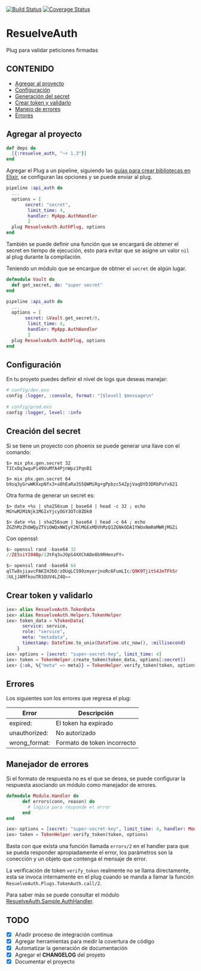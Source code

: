 [![Build Status](https://travis-ci.org/resuelve/resuelve-auth-plug.svg?branch=master)](https://travis-ci.org/resuelve/resuelve-auth-plug)
[![Coverage Status](https://coveralls.io/repos/github/resuelve/resuelve-auth-plug/badge.svg?branch=master)](https://coveralls.io/github/resuelve/resuelve-auth-plug?branch=master)

# ResuelveAuth

Plug para validar peticiones firmadas

## CONTENIDO

* [Agregar al proyecto](#add-project)
* [Configuración](#config)
* [Generación del secret](#key-gen)
* [Crear token y validarlo](#create-token)
* [Manejo de errores](#error-handler)
* [Errores](#errors)

<a name="add-project"></a>

## Agregar al proyecto

```elixir
def deps do
  [{:resuelve_auth, "~> 1.3"}]
end
```

Agregar el Plug a un pipeline, siguiendo las [guías para crear bibliotecas en Elixir](https://hexdocs.pm/elixir/master/library-guidelines.html), se configuran las opciones y se puede enviar al plug.

```elixir
pipeline :api_auth do
  ...
  options = [
       secret: "secret",
  		limit_time: 4,
  		handler: MyApp.AuthHandler
  		]
  plug ResuelveAuth.AuthPlug, options
end
```

También se puede definir una función que se encargará de obtener el secret en tiempo de ejecución, esto para evitar que se asigne un valor `nil` al plug durante la compilación.

Teniendo un módulo que se encargue de obtner el `secret` de algún lugar.

```elixir
defmodule Vault do
  def get_secret, do: "super secret"
end
```

```elixir
pipeline :api_auth do
  ...
  options = [
       secret: &Vault.get_secret/0,
  		limit_time: 4,
  		handler: MyApp.AuthHandler
  		]
  plug ResuelveAuth.AuthPlug, options
end
```

<a name="config"></a>

## Configuración

En tu proyeto puedes definir el nivel de logs que deseas manejar:

```elixir
# config/dev.exs
config :logger, :console, format: "[$level] $message\n"
 
# config/prod.exs
config :logger, level: :info

```

## Creación del secret

Si se tiene un proyecto con phoenix se puede generar una llave con el comando:

```terminal
$> mix phx.gen.secret 32
TICxDq3wquPi49UuMfA4PjnWpz1PqnB1

$> mix phx.gen.secret 64
b9sq3yGrwWKXxpNfx3+a8hEaRa3S5QWMiRg+gPpbzc54ZpjVaqDYD3DRbPuYx621

```

Otra forma de generar un secret es:

```terminal
$> date +%s | sha256sum | base64 | head -c 32 ; echo
MGYwM2M1Njk1MGIxYjcyOGY3OTc0ZDk0

$> date +%s | sha256sum | base64 | head -c 64 ; echo
ZGZhMzZhOWQyZTViOWQxNWIyY2NlMGExMDVhMzQ1ZGNkODA1YWUxNmRmMWRjMGZi

```

Con openssl:

```elixir
$> openssl rand -base64 32
//ZE5siYI04Bp/2JtFq3uJOpS4XXChADe8b9RHenzFY=

$> openssl rand -base64 64
qlTw8sjiavcPAKIHJbO/zOUqLCS99zmyerjnoRc6FumLIc/Q9K9TjitS4JmTFh5r
3ULjJAMfkouTR1OUV4LZ4Q==

```

<a name="create-token"></a>

## Crear token y validarlo

```elixir
iex> alias ResuelveAuth.TokenData
iex> alias ResuelveAuth.Helpers.TokenHelper
iex> token_data = %TokenData{
      service: service,
      role: "service",
      meta: "metadata",
      timestamp: DateTime.to_unix(DateTime.utc_now(), :millisecond)
    }
iex> options = [secret: "super-secret-key", limit_time: 4]
iex> token = TokenHelper.create_token(token_data, options[:secret])
iex> {:ok, %{"meta" => meta}} = TokenHelper.verify_token(token, options)

```

<a name="errors"></a>

## Errores

Los siguientes son los errores que regresa el plug:

|   Error       | Descripción    |
| ------------- | -------------- |
| expired:      | El token ha expirado |
| unauthorized: | No autorizado |
| wrong_format: | Formato de token incorrecto |

<a name="error-handler"></a>

## Manejador de errores

Si el formato de respuesta no es el que se desea, se puede configurar la respuesta asociando un módulo como manejador de errores. 

```elixir
defmodule Module.Handler do
	  def errors(conn, reason) do
	  	# lógica para responde el error
	  end
end

iex> options = [secret: "super-secret-key", limit_time: 4, handler: Module.Handler]
iex> token = TokenHelper.verify_token(token, options)

```

Basta con que exista una función llamada `errors/2` en el handler para que se pueda responder apropiadamente el error, los parámetros son la conección y un objeto que contenga el mensaje de error. 

La verificación de token `verify_token` realmente no se llama directamente, esta se invoca internamente en el plug cuando se manda a llamar la función `ResuelveAuth.Plugs.TokenAuth.call/2`.

Para saber más se puede consultar el módulo [ResuelveAuth.Sample.AuthHandler](lib/sample/auth_handler.ex).


## TODO

 - [x] Añadir proceso de integración continua
 - [x] Agregar herramientas para medir la covertura de código
 - [x] Automatizar la generación de documentación
 - [x] Agregar el **CHANGELOG** del proyeto
 - [x] Documentar el proyecto
